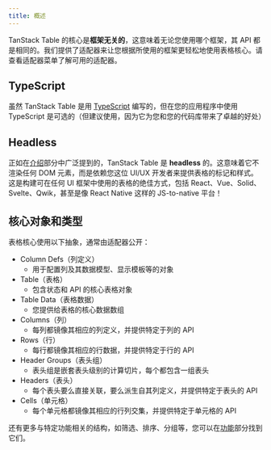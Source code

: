 ```yaml
---
title: 概述
---
```


TanStack Table 的核心是**框架无关的**，这意味着无论您使用哪个框架，其 API 都是相同的。我们提供了适配器来让您根据所使用的框架更轻松地使用表格核心。请查看适配器菜单了解可用的适配器。

## TypeScript

虽然 TanStack Table 是用 [TypeScript](https://www.typescriptlang.org/) 编写的，但在您的应用程序中使用 TypeScript 是可选的（但建议使用，因为它为您和您的代码库带来了卓越的好处）

## Headless

正如在[介绍](../introduction.md)部分中广泛提到的，TanStack Table 是 **headless** 的。这意味着它不渲染任何 DOM 元素，而是依赖您这位 UI/UX 开发者来提供表格的标记和样式。这是构建可在任何 UI 框架中使用的表格的绝佳方式，包括 React、Vue、Solid、Svelte、Qwik，甚至是像 React Native 这样的 JS-to-native 平台！

## 核心对象和类型

表格核心使用以下抽象，通常由适配器公开：

- Column Defs（列定义）
  - 用于配置列及其数据模型、显示模板等的对象
- Table（表格）
  - 包含状态和 API 的核心表格对象
- Table Data（表格数据）
  - 您提供给表格的核心数据数组
- Columns（列）
  - 每列都镜像其相应的列定义，并提供特定于列的 API
- Rows（行）
  - 每行都镜像其相应的行数据，并提供特定于行的 API
- Header Groups（表头组）
  - 表头组是嵌套表头级别的计算切片，每个都包含一组表头
- Headers（表头）
  - 每个表头要么直接关联，要么派生自其列定义，并提供特定于表头的 API
- Cells（单元格）
  - 每个单元格都镜像其相应的行列交集，并提供特定于单元格的 API

还有更多与特定功能相关的结构，如筛选、排序、分组等，您可以在[功能](../guide/features.md)部分找到它们。
